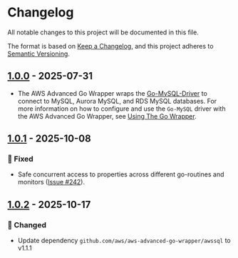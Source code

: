 # Changelog

All notable changes to this project will be documented in this file.

The format is based on [Keep a Changelog](https://keepachangelog.com/en/1.0.0/), and this project adheres to [Semantic Versioning](https://semver.org/#semantic-versioning-200).

## [1.0.0] - 2025-07-31
* The AWS Advanced Go Wrapper wraps the [Go-MySQL-Driver](https://github.com/go-sql-driver/mysql) to connect to MySQL, Aurora MySQL, and RDS MySQL databases. For more information on how to configure and use the `Go-MySQL` driver with the AWS Advanced Go Wrapper, see [Using The Go Wrapper](../docs/user-guide/UsingTheGoWrapper.md).

## [1.0.1] - 2025-10-08
### :bug: Fixed
* Safe concurrent access to properties across different go-routines and monitors ([Issue #242](https://github.com/aws/aws-advanced-go-wrapper/issues/242)).

## [1.0.2] - 2025-10-17
### :crab: Changed
* Update dependency `github.com/aws/aws-advanced-go-wrapper/awssql` to v1.1.1

[1.0.0]: https://github.com/aws/aws-advanced-go-wrapper/releases/tag/mysql-driver/1.0.0
[1.0.1]: https://github.com/aws/aws-advanced-go-wrapper/releases/tag/mysql-driver/1.0.1
[1.0.2]: https://github.com/aws/aws-advanced-go-wrapper/releases/tag/mysql-driver/1.0.2
